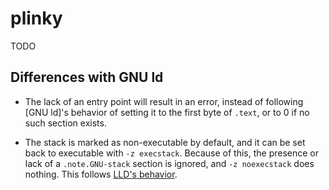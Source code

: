 # plinky

TODO

## Differences with GNU ld

* The lack of an entry point will result in an error, instead of following [GNU
  ld]'s behavior of setting it to the first byte of `.text`, or to 0 if no such
  section exists.

* The stack is marked as non-executable by default, and it can be set back to
  executable with `-z execstack`. Because of this, the presence or lack of a
  `.note.GNU-stack` section is ignored, and `-z noexecstack` does nothing.
  This follows [LLD's behavior][lld-noexecstack].

[ld-entry]: https://sourceware.org/binutils/docs/ld/Entry-Point.html
[lld-noexecstack]: https://github.com/llvm/llvm-project/issues/57009
